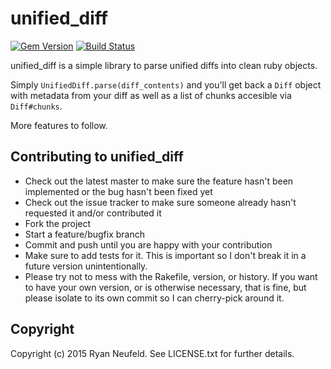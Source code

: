 # unified_diff

[![Gem Version](http://img.shields.io/gem/v/unified_diff.svg)][gem]
[![Build Status](http://img.shields.io/travis/rkneufeld/unified_diff.svg)][travis]

[gem]: https://rubygems.org/gems/unified_diff
[travis]: http://travis-ci.org/rkneufeld/unified_diff

unified_diff is a simple library to parse unified diffs into clean ruby objects.

Simply `UnifiedDiff.parse(diff_contents)` and you'll get back a `Diff` object with metadata from your diff as well as a list of chunks accesible via `Diff#chunks`.

More features to follow.

## Contributing to unified_diff

* Check out the latest master to make sure the feature hasn't been implemented or the bug hasn't been fixed yet
* Check out the issue tracker to make sure someone already hasn't requested it and/or contributed it
* Fork the project
* Start a feature/bugfix branch
* Commit and push until you are happy with your contribution
* Make sure to add tests for it. This is important so I don't break it in a future version unintentionally.
* Please try not to mess with the Rakefile, version, or history. If you want to have your own version, or is otherwise necessary, that is fine, but please isolate to its own commit so I can cherry-pick around it.

## Copyright

Copyright (c) 2015 Ryan Neufeld. See LICENSE.txt for
further details.
